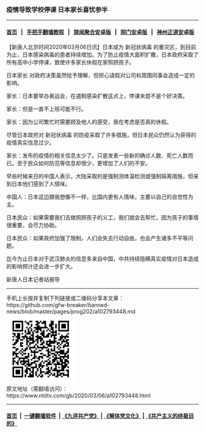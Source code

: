 ### 疫情导致学校停课 日本家长喜忧参半
------------------------

#### [首页](https://github.com/gfw-breaker/banned-news/blob/master/README.md) &nbsp;&nbsp;|&nbsp;&nbsp; [手把手翻墙教程](https://github.com/gfw-breaker/guides/wiki) &nbsp;&nbsp;|&nbsp;&nbsp; [禁闻聚合安卓版](https://github.com/gfw-breaker/bn-android) &nbsp;&nbsp;|&nbsp;&nbsp; [网门安卓版](https://github.com/oGate2/oGate) &nbsp;&nbsp;|&nbsp;&nbsp; [神州正道安卓版](https://github.com/SzzdOgate/update) 



<div><div class="post_content" itemprop="articleBody">
 <p>
  【新唐人北京时间2020年03月06日讯】日本成为
  <ok href="https://www.ntdtv.com/gb/新冠状病毒.htm">
   新冠状病毒
  </ok>
  的重灾区，到目前为止，日本感染病毒的患者持续增加。为了防止疫情大面积扩撒，日本政府采取了所有高中小学停课，致使许多家长休假在家照顾孩子。
 </p>
 <p>
  <ok href="https://www.ntdtv.com/gb/日本家长.htm">
   日本家长
  </ok>
  对政府决策虽然给予理解，但担心请假对公司和周围同事会造成一定的影响。
 </p>
 <p>
  家长：日本要举办奥运会，在遏制感染扩散这点上，停课未尝不是个好决策。
 </p>
 <p>
  家长：但是一直不上班可能不行。
 </p>
 <p>
  家长：因为公司繁忙时需要顾及他人的感受，我在考虑是否真的休假。
 </p>
 <p>
  尽管日本政府对
  <ok href="https://www.ntdtv.com/gb/新冠状病毒.htm">
   新冠状病毒
  </ok>
  的防疫采取了许多措施，但日本民众仍然认为获得的疫情真实信息过少。
 </p>
 <p>
  家长：发布的疫情的相关信息太少了。只是发表一些新的确诊人数、死亡人数而已。至于民众如何防范等信息却很少，更增加了人们的不安。
 </p>
 <p>
  早些时候来日的中国人表示，大陆采取的是强制测体温检测或强制隔离措施，但来到日本他们感到了人情味。
 </p>
 <p>
  中国人：日本这边跟我想像不一样，比国内更有人情味，主要以自己的自觉性为主。
 </p>
 <p>
  日本民众：如果需要我们去做照顾孩子的义工，我们就会去帮忙，因为孩子的事情很重要，会尽力协助。
 </p>
 <p>
  日本民众：如果政府加强了限制，人们会失去行动自由，也会产生诸多不平等问题。
 </p>
 <p>
  迄今为止日本对于武汉肺炎的信息多来自中国，中共持续隐瞒真实疫情对日本造成的影响预计还会进一步扩大。
 </p>
 <p>
  新唐人日本记者站报导
 </p>
 <div class="single_ad">
 </div>
</div>
</div>
<hr/>
手机上长按并复制下列链接或二维码分享本文章：<br/>
https://github.com/gfw-breaker/banned-news/blob/master/pages/prog202/a102793448.md <br/>
<a href='https://github.com/gfw-breaker/banned-news/blob/master/pages/prog202/a102793448.md'><img src='https://github.com/gfw-breaker/banned-news/blob/master/pages/prog202/a102793448.md.png'/></a> <br/>
原文地址（需翻墙访问）：https://www.ntdtv.com/gb/2020/03/06/a102793448.html


------------------------
#### [首页](https://github.com/gfw-breaker/banned-news/blob/master/README.md) &nbsp;|&nbsp; [一键翻墙软件](https://github.com/gfw-breaker/nogfw/blob/master/README.md) &nbsp;| [《九评共产党》](https://github.com/gfw-breaker/9ping.md/blob/master/README.md#九评之一评共产党是什么) | [《解体党文化》](https://github.com/gfw-breaker/jtdwh.md/blob/master/README.md) | [《共产主义的终极目的》](https://github.com/gfw-breaker/gczydzjmd.md/blob/master/README.md)


<img src='http://gfw-breaker.win/banned-news/pages/prog202/a102793448.md' width='0px' height='0px'/>